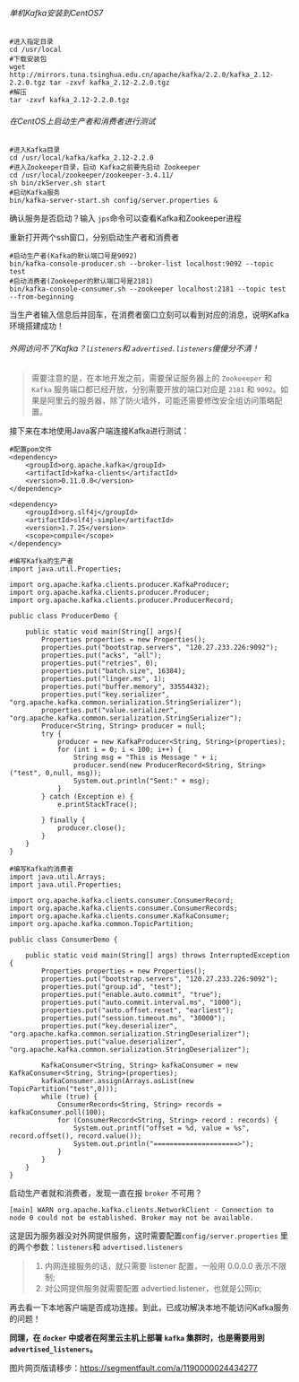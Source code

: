 ###### 单机Kafka安装到CentOS7

```
#进入指定目录
cd /usr/local
#下载安装包
wget http://mirrors.tuna.tsinghua.edu.cn/apache/kafka/2.2.0/kafka_2.12-2.2.0.tgz tar -zxvf kafka_2.12-2.2.0.tgz
#解压
tar -zxvf kafka_2.12-2.2.0.tgz
```

###### 在CentOS上启动生产者和消费者进行测试

```
#进入Kafka目录
cd /usr/local/kafka/kafka_2.12-2.2.0
#进入Zookeeper目录，启动 Kafka之前要先启动 Zookeeper
cd /usr/local/zookeeper/zookeeper-3.4.11/
sh bin/zkServer.sh start
#启动Kafka服务
bin/kafka-server-start.sh config/server.properties &
```
确认服务是否启动？输入 `jps`命令可以查看Kafka和Zookeeper进程

重新打开两个ssh窗口，分别启动生产者和消费者
```
#启动生产者(Kafka的默认端口号是9092)
bin/kafka-console-producer.sh --broker-list localhost:9092 --topic test
#启动消费者(Zookeeper的默认端口号是2181)
bin/kafka-console-consumer.sh --zookeeper localhost:2181 --topic test --from-beginning
```
当生产者输入信息后并回车，在消费者窗口立刻可以看到对应的消息，说明Kafka环境搭建成功！

###### 外网访问不了Kafka？`listeners`和 `advertised.listeners`傻傻分不清！

> 需要注意的是，在本地开发之前，需要保证服务器上的 `Zookeeeper` 和 `Kafka` 服务端口都已经开放，分别需要开放的端口对应是 `2181` 和 `9092`。如果是阿里云的服务器，除了防火墙外，可能还需要修改安全组访问策略配置。

接下来在本地使用Java客户端连接Kafka进行测试：
```
#配置pom文件
<dependency>  
    <groupId>org.apache.kafka</groupId>  
    <artifactId>kafka-clients</artifactId>  
    <version>0.11.0.0</version>  
</dependency>  
  
<dependency>  
    <groupId>org.slf4j</groupId>  
    <artifactId>slf4j-simple</artifactId>  
    <version>1.7.25</version>  
    <scope>compile</scope>  
</dependency>
```

```
#编写Kafka的生产者
import java.util.Properties;  
  
import org.apache.kafka.clients.producer.KafkaProducer;  
import org.apache.kafka.clients.producer.Producer;  
import org.apache.kafka.clients.producer.ProducerRecord;  
  
public class ProducerDemo {  
  
    public static void main(String[] args){  
        Properties properties = new Properties();  
        properties.put("bootstrap.servers", "120.27.233.226:9092");  
        properties.put("acks", "all");  
        properties.put("retries", 0);  
        properties.put("batch.size", 16384);  
        properties.put("linger.ms", 1);  
        properties.put("buffer.memory", 33554432);  
        properties.put("key.serializer", "org.apache.kafka.common.serialization.StringSerializer");  
        properties.put("value.serializer", "org.apache.kafka.common.serialization.StringSerializer");  
        Producer<String, String> producer = null;  
        try {  
            producer = new KafkaProducer<String, String>(properties);  
            for (int i = 0; i < 100; i++) {  
                String msg = "This is Message " + i;  
                producer.send(new ProducerRecord<String, String>("test", 0,null, msg));  
                System.out.println("Sent:" + msg);  
            }  
        } catch (Exception e) {  
            e.printStackTrace();  
  
        } finally {  
            producer.close();  
        }  
    }  
}
```

```
#编写Kafka的消费者
import java.util.Arrays;  
import java.util.Properties;  
  
import org.apache.kafka.clients.consumer.ConsumerRecord;  
import org.apache.kafka.clients.consumer.ConsumerRecords;  
import org.apache.kafka.clients.consumer.KafkaConsumer;  
import org.apache.kafka.common.TopicPartition;  
  
public class ConsumerDemo {  
  
    public static void main(String[] args) throws InterruptedException {  
        Properties properties = new Properties();  
        properties.put("bootstrap.servers", "120.27.233.226:9092");  
        properties.put("group.id", "test");  
        properties.put("enable.auto.commit", "true");  
        properties.put("auto.commit.interval.ms", "1000");  
        properties.put("auto.offset.reset", "earliest");  
        properties.put("session.timeout.ms", "30000");  
        properties.put("key.deserializer", "org.apache.kafka.common.serialization.StringDeserializer");  
        properties.put("value.deserializer", "org.apache.kafka.common.serialization.StringDeserializer");  
  
        KafkaConsumer<String, String> kafkaConsumer = new KafkaConsumer<String, String>(properties);  
        kafkaConsumer.assign(Arrays.asList(new TopicPartition("test",0)));  
        while (true) {  
            ConsumerRecords<String, String> records = kafkaConsumer.poll(100);  
            for (ConsumerRecord<String, String> record : records) {  
                System.out.printf("offset = %d, value = %s", record.offset(), record.value());  
                System.out.println("=====================>");  
            }  
        }  
    }  
}
```
启动生产者就和消费者，发现一直在报 `broker` 不可用？
```
[main] WARN org.apache.kafka.clients.NetworkClient - Connection to node 0 could not be established. Broker may not be available.
```

这是因为服务器没对外网提供服务，这时需要配置`config/server.properties` 里的两个参数：`listeners`和 `advertised.listeners`

> 1. 内网连接服务的话，就只需要 listener 配置，一般用 0.0.0.0 表示不限制;
> 2. 对公网提供服务就需要配置 advertied.listener，也就是公网ip;

再去看一下本地客户端是否成功连接。到此，已成功解决本地不能访问Kafka服务的问题！

**同理，在 `docker` 中或者在阿里云主机上部署 `kafka` 集群时，也是需要用到 `advertised_listeners`。**

图片网页版请移步：https://segmentfault.com/a/1190000024434277
